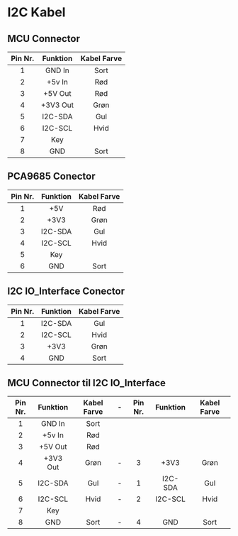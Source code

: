 # I2C Kabel

## MCU Connector

|Pin Nr.|Funktion|Kabel Farve|
|:---:|:---:|:---:|
|1|GND In|Sort|
|2|+5v In|Rød|
|3|+5V Out|Rød|
|4|+3V3 Out|Grøn|
|5|I2C-SDA|Gul|
|6|I2C-SCL|Hvid|
|7|Key||
|8|GND|Sort|

## PCA9685 Conector

|Pin Nr.|Funktion|Kabel Farve|
|:---:|:---:|:---:|
|1|+5V|Rød|
|2|+3V3|Grøn|
|3|I2C-SDA|Gul|
|4|I2C-SCL|Hvid|
|5|Key||
|6|GND|Sort|

## I2C IO_Interface Conector

|Pin Nr.|Funktion|Kabel Farve|
|:---:|:---:|:---:|
|1|I2C-SDA|Gul|
|2|I2C-SCL|Hvid|
|3|+3V3|Grøn|
|4|GND|Sort|

## MCU Connector til I2C IO_Interface

|Pin Nr.|Funktion|Kabel Farve| - |Pin Nr.|Funktion|Kabel Farve|
|:---:|:---:|:---:|:---:|:---:|:---:|:---:|
|1|GND In|Sort||
|2|+5v In|Rød||
|3|+5V Out|Rød||
|4|+3V3 Out|Grøn| - |3|+3V3|Grøn|
|5|I2C-SDA|Gul| - |1|I2C-SDA|Gul|
|6|I2C-SCL|Hvid| - |2|I2C-SCL|Hvid|
|7|Key|||
|8|GND|Sort| - |4|GND|Sort|

